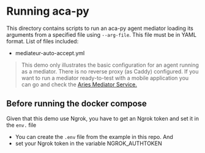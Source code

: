 # Running aca-py
This directory contains scripts to run an aca-py agent mediator loading its arguments from a specified file  using ```--arg-file```.  This file must be in YAML format.
List of files included:
-   mediateur-auto-accept.yml

> This demo only illustrates the basic configuration for an agent running as a mediator. There is no reverse proxy (as Caddy) configured. If you want to run a mediator ready-to-test with a mobile application you can go and check the [Aries  Mediator Service.](https://github.com/hyperledger/aries-mediator-service)

## Before running the docker compose

Given that this demo use Ngrok, you have to get an Ngrok token and set it in the `env.` file 
- You can create the `.env` file from the example in this repo. And
- set your Ngrok token in  the variable NGROK_AUTHTOKEN
